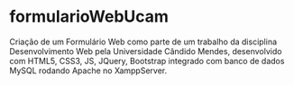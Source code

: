 # formularioWebUcam #
Criação de um Formulário Web como parte de um trabalho da disciplina Desenvolvimento Web pela Universidade Cândido Mendes, desenvolvido com HTML5, CSS3, JS, JQuery, Bootstrap integrado com banco de dados MySQL rodando Apache no XamppServer.